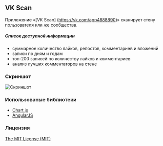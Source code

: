 ## VK Scan
Приложение «[VK Scan] (https://vk.com/app4888890)» сканирует стену пользователя или же сообщества.

##### Список доступной информации
* суммарное количество лайков, репостов, комментариев и вложений
* записи по дням и годам
* топ-200 записей по количеству лайков и комментариев
* анализ лучших комментаторов на стене

### Скриншот
![Скриншот](https://pp.vk.me/c622629/v622629281/2aaaa/C2zB_Kw-kmI.jpg)

### Использованые библиотеки
* [Chart.js](https://github.com/nnnick/Chart.js)
* [AngularJS](https://github.com/angular/angular.js)

### Лицензия
[The MIT License (MIT)](https://github.com/gromadchuk/VK-Scan/blob/gh-pages/LICENSE)
